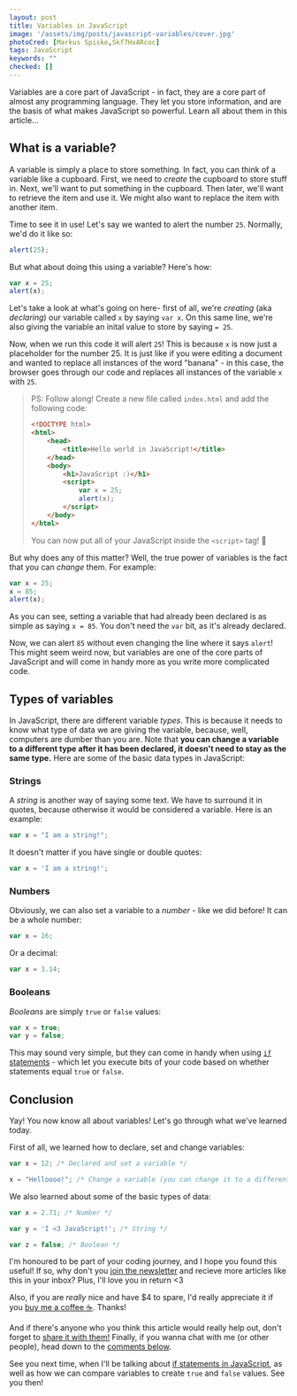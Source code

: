 ```yaml
---
layout: post
title: Variables in JavaScript
image: '/assets/img/posts/javascript-variables/cover.jpg'
photoCred: [Markus Spiske,Skf7HxARcoc]
tags: JavaScript
keywords: ""
checked: []
---
```

Variables are a core part of JavaScript - in fact, they are a core part of almost any programming language. They let you store information, and are the basis of what makes JavaScript so powerful. Learn all about them in this article...

## What is a variable?
A variable is simply a place to store something. In fact, you can think of a variable like a cupboard. First, we need to *create* the cupboard to store stuff in. Next, we'll want to put something in the cupboard. Then later, we'll want to retrieve the item and use it. We might also want to replace the item with another item.

Time to see it in use! Let's say we wanted to alert the number `25`. Normally, we'd do it like so:
```javascript
alert(25);
```
But what about doing this using a variable? Here's how:
```javascript
var x = 25;
alert(x);
```
Let's take a look at what's going on here- first of all, we're *creating* (aka *declaring*) our variable called `x` by saying `var x`. On this same line, we're also giving the variable an inital value to store by saying `= 25`.

Now, when we run this code it will alert `25`! This is because `x` is now just a placeholder for the number 25. It is just like if you were editing a document and wanted to replace all instances of the word "banana" - in this case, the browser goes through our code and replaces all instances of the variable `x` with `25`.

> PS: Follow along! Create a new file called `index.html` and add the following code:
> ```html
> <!DOCTYPE html>
> <html>
>     <head>
>         <title>Hello world in JavaScript!</title>
>     </head>
>     <body>
>         <h1>JavaScript :)</h1>
>         <script>
>             var x = 25;
>             alert(x);
>         </script>
>     </body>
> </html>
> ```
> You can now put all of your JavaScript inside the `<script>` tag! &#x1F389;

But why does any of this matter? Well, the true power of variables is the fact that you can *change* them. For example:
```javascript
var x = 25;
x = 85;
alert(x);
```
As you can see, setting a variable that had already been declared is as simple as saying `x = 85`. You don't need the `var` bit, as it's already declared.

Now, we can alert `85` without even changing the line where it says `alert`! This might seem weird now, but variables are one of the core parts of JavaScript and will come in handy more as you write more complicated code.

## Types of variables
In JavaScript, there are different variable *types*. This is because it needs to know what type of data we are giving the variable, because, well, computers are dumber than you are. Note that **you can change a variable to a different type after it has been declared, it doesn't need to stay as the same type.** Here are some of the basic data types in JavaScript:

### Strings
A *string* is another way of saying some text. We have to surround it in quotes, because otherwise it would be considered a variable. Here is an example:
```javascript
var x = "I am a string!";
```
It doesn't matter if you have single or double quotes:
```javascript
var x = 'I am a string!';
```

### Numbers
Obviously, we can also set a variable to a *number* - like we did before! It can be a whole number:
```javascript
var x = 16;
```
Or a decimal:
```javascript
var x = 3.14;
```

### Booleans
*Booleans* are simply `true` or `false` values:
```javascript
var x = true;
var y = false;
```
This may sound very simple, but they can come in handy when using [`if` statements][if] - which let you execute bits of your code based on whether statements equal `true` or `false`.

## Conclusion
Yay! You now know all about variables! Let's go through what we've learned today.

First of all, we learned how to declare, set and change variables:
```javascript
var x = 12; /* Declared and set a variable */

x = "Helloooo!"; /* Change a variable (you can change it to a different type) */
```

We also learned about some of the basic types of data:
```javascript
var x = 2.71; /* Number */

var y = 'I <3 JavaScript!'; /* String */

var z = false; /* Boolean */
```

I'm honoured to be part of your coding journey, and I hope you found this useful! If so, why don't you [join the newsletter][newsletter] and recieve more articles like this in your inbox? Plus, I'll love you in return &lt;3

Also, if you are *really* nice and have $4 to spare, I'd really appreciate it if you [buy me a coffee &#x2615;][donate]. Thanks!

And if there's anyone who you think this article would really help out, don't forget to [share it with them!][share] Finally, if you wanna chat with me (or other people), head down to the [comments below][comments].

See you next time, when I'll be talking about [if statements in JavaScript][if], as well as how we can compare variables to create `true` and `false` values. See you then!


[if]: {{site.newsletter}}

[contact]: {{site.contact}}
[html]: /learn/html
[css]: /learn/css
[js]: /learn/js
[share]: {{site.share}}
[comments]: {{site.comments}}
[newsletter]: {{site.newsletter}}
[donate]: {{site.donate}}